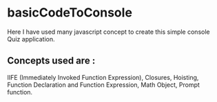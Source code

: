 # basicCodeToConsole
Here I have used many javascript concept to create this simple console Quiz application.

## Concepts used are :
IIFE (Immediately Invoked Function Expression),
Closures,
Hoisting,
Function Declaration and Function Expression,
Math Object,
Prompt function.
